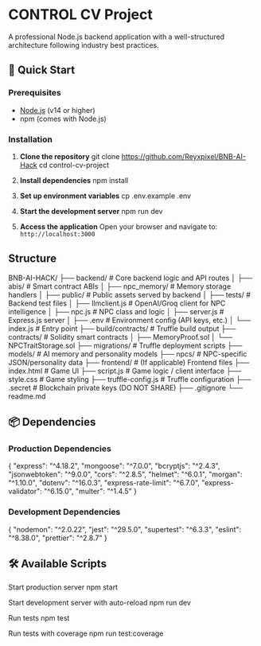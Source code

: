 # CONTROL CV Project

A professional Node.js backend application with a well-structured architecture following industry best practices.

## 🚀 Quick Start

### Prerequisites
- [Node.js](https://nodejs.org/) (v14 or higher)
- npm (comes with Node.js)

### Installation

1. **Clone the repository**
git clone https://github.com/Reyxpixel/BNB-AI-Hack
cd control-cv-project


2. **Install dependencies**
npm install
3. **Set up environment variables**
cp .env.example .env

4. **Start the development server**
npm run dev


5. **Access the application**
Open your browser and navigate to: `http://localhost:3000`

## Structure
BNB-AI-HACK/
├── backend/              # Core backend logic and API routes
│   ├── abis/             # Smart contract ABIs
│   ├── npc_memory/       # Memory storage handlers
│   ├── public/           # Public assets served by backend
│   ├── tests/            # Backend test files
│   ├── llmclient.js      # OpenAI/Groq client for NPC intelligence
│   ├── npc.js            # NPC class and logic
│   ├── server.js         # Express.js server
│   ├── .env              # Environment config (API keys, etc.)
│   └── index.js          # Entry point
├── build/contracts/      # Truffle build output
├── contracts/            # Solidity smart contracts
│   ├── MemoryProof.sol
│   └── NPCTraitStorage.sol
├── migrations/           # Truffle deployment scripts
├── models/               # AI memory and personality models
├── npcs/                 # NPC-specific JSON/personality data
├── frontend/             # (If applicable) Frontend files
├── index.html            # Game UI
├── script.js             # Game logic / client interface
├── style.css             # Game styling
├── truffle-config.js     # Truffle configuration
├── .secret               # Blockchain private keys (DO NOT SHARE)
├── .gitignore
└── readme.md



## 📦 Dependencies

### Production Dependencies
{
"express": "^4.18.2",
"mongoose": "^7.0.0",
"bcryptjs": "^2.4.3",
"jsonwebtoken": "^9.0.0",
"cors": "^2.8.5",
"helmet": "^6.0.1",
"morgan": "^1.10.0",
"dotenv": "^16.0.3",
"express-rate-limit": "^6.7.0",
"express-validator": "^6.15.0",
"multer": "^1.4.5"
}

### Development Dependencies
{
"nodemon": "^2.0.22",
"jest": "^29.5.0",
"supertest": "^6.3.3",
"eslint": "^8.38.0",
"prettier": "^2.8.7"
}

## 🛠️ Available Scripts

Start production server
npm start

Start development server with auto-reload
npm run dev

Run tests
npm test

Run tests with coverage
npm run test:coverage
